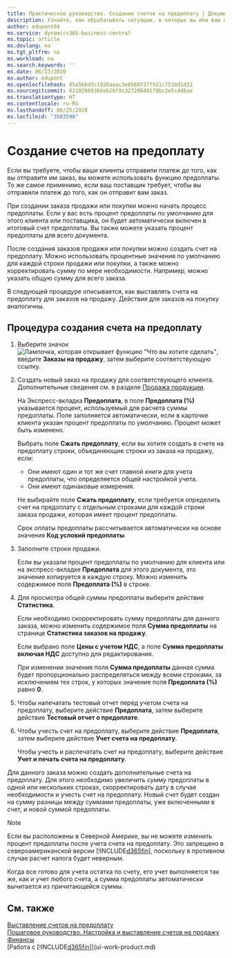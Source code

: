 ```yaml
---
title: Практическое руководство. Создание счетов на предоплату | Документация Майкрософт
description: Узнайте, как обрабатывать ситуации, в которых вы или ваш поставщик требует предоплату.
author: edupont04
ms.service: dynamics365-business-central
ms.topic: article
ms.devlang: na
ms.tgt_pltfrm: na
ms.workload: na
ms.search.keywords: ''
ms.date: 06/23/2020
ms.author: edupont
ms.openlocfilehash: 85a5bbd3c1920aaac3e0560737f921c7518d1d32
ms.sourcegitcommit: 63102669366eb26f9c32729848170bc2e5c4d6ae
ms.translationtype: HT
ms.contentlocale: ru-RU
ms.lasthandoff: 06/25/2020
ms.locfileid: "3503598"
---
```

# <a name="create-prepayment-invoices"></a>Создание счетов на предоплату

Если вы требуете, чтобы ваши клиенты отправили платеж до того, как вы отправите им заказ, вы можете использовать функцию предоплаты. То же самое применимо, если ваш поставщик требует, чтобы вы отправили платеж до того, как он отправит вам заказ.  

При создании заказа продажи или покупки можно начать процесс предоплаты. Если у вас есть процент предоплаты по умолчанию для этого клиента или поставщика, он будет автоматически включен в итоговый счет предоплаты. Вы также можете указать процент предоплаты для всего документа.

После создания заказов продажи или покупки можно создать счет на предоплату. Можно использовать процентные значения по умолчанию для каждой строки продажи или покупки, а также можно корректировать сумму по мере необходимости. Например, можно указать общую сумму для всего заказа.  

В следующей процедуре описывается, как выставлять счета на предоплату для заказов на продажу. Действия для заказов на покупку аналогичны.  

## <a name="to-create-a-prepayment-invoice"></a>Процедура создания счета на предоплату

1. Выберите значок ![Лампочка, которая открывает функцию "Что вы хотите сделать"](media/ui-search/search_small.png "Что вы хотите сделать"), введите **Заказы на продажу**, затем выберите соответствующую ссылку.  
2. Создать новый заказ на продажу для соответствующего клиента. Дополнительные сведения см. в разделе [Продажа продукции](sales-how-sell-products.md).  

    На Экспресс-вкладка **Предоплата**, в поле **Предоплата (%)** указывается процент, используемый для расчета суммы предоплаты. Поле заполняется автоматически, если в карточке клиента указан процент предоплаты по умолчанию. Процент может быть изменено. <!--This percentage is applied to lines where the item on that line does not already specify a prepayment percentage. The prepayment percentage is only copied from the header to lines that do not copy the default prepayment percentage from the item.-->  

    Выбрать поле **Сжать предоплату**, если вы хотите создать в счете на предоплату строки, объединяющие строки из заказа на продажу, если:  

    - Они имеют один и тот же счет главной книги для учета предоплаты, что определяется общей настройкой учета.  
    - Они имеют одинаковые измерения.  

    Не выбирайте поле **Сжать предоплату**, если требуется определить счет на предоплату с отдельным строками для каждой строки заказа продажи, которая имеет процент предоплаты.  

    Срок оплаты предоплаты рассчитывается автоматически на основе значения **Код условий предоплаты**.

3. Заполните строки продажи.  

    Если вы указали процент предоплаты по умолчанию для клиента или на экспресс-вкладке **Предоплата** для этого документа, это значение копируется в каждую строку. Можно изменить содержимое поля **Предоплата (%)** в строке.  

4. Для просмотра общей суммы предоплаты выберите действие **Статистика**.

    Если необходимо скорректировать сумму предоплаты для данного заказа, можно изменить содержимое поля **Сумма предоплаты** на странице **Статистика заказов на продажу**.  

    Если выбрано поле **Цены с учетом НДС**, а поле **Сумма предоплаты включая НДС** доступно для редактирования.  

    При изменении значения поля **Сумма предоплаты** данная сумма будет пропорционально распределяться между всеми строками, за исключением тех строк, у которых значение поля **Предоплата (%)** равно **0**.  

5. Чтобы напечатать тестовый отчет перед учетом счета на предоплату, выберите действие **Предоплата**, затем выберите действие **Тестовый отчет о предоплате**.  
6. Чтобы учесть счет на предоплату, выберите действие **Предоплата**, затем выберите действие **Учет счета на предоплату**.  

    Чтобы учесть и распечатать счет на предоплату, выберите действие **Учет и печать счета на предоплату**.  

Для данного заказа можно создать дополнительные счета на предоплату. Для этого необходимо увеличить сумму предоплаты в одной или нескольких строках, скорректировать дату в случае необходимости и учесть счет на предоплату. Новый счет будет создан на сумму разницы между суммами предоплаты, уже включенными в счет, и новой суммой предоплаты.  

> [!NOTE]  
> Если вы расположены в Северной Америке, вы не можете изменить процент предоплаты после учета счета на предоплату. Это запрещено в североамериканской версии [!INCLUDE[d365fin](includes/d365fin_md.md)], поскольку в противном случае расчет налога будет неверным.  

 Когда все готово для учета остатка по счету, его учет выполняется так же, как и учет любого счета, а сумма предоплаты автоматически вычитается из причитающейся суммы.  

## <a name="see-also"></a>См. также

[Выставление счетов на предоплату](finance-invoice-prepayments.md)  
[Пошаговое руководство. Настройка и выставление счетов на продажу](walkthrough-setting-up-and-invoicing-sales-prepayments.md)  
[Финансы](finance.md)  
[Работа с [!INCLUDE[d365fin](includes/d365fin_md.md)]](ui-work-product.md)
